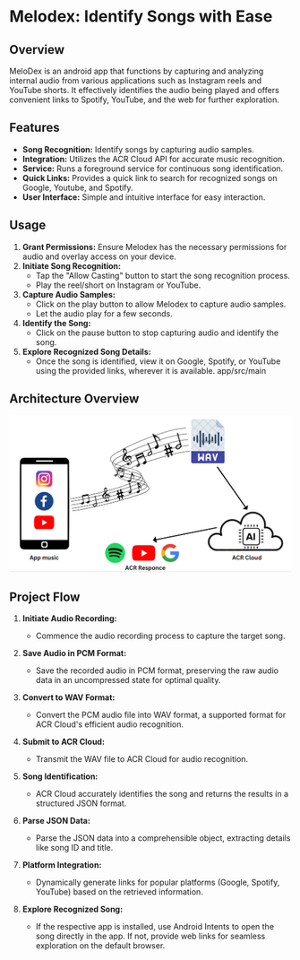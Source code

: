 # Melodex: Identify Songs with Ease

## Overview
MeloDex is an android app that functions by capturing and analyzing internal audio from various applications such as Instagram reels and YouTube shorts. 
It effectively identifies the audio being played and offers convenient links to Spotify, YouTube, and the web for further exploration.

## Features
- **Song Recognition:** Identify songs by capturing audio samples.
- **Integration:** Utilizes the ACR Cloud API for accurate music recognition.
- **Service:** Runs a foreground service for continuous song identification.
- **Quick Links:** Provides a quick link to search for recognized songs on Google, Youtube, and Spotify.
- **User Interface:** Simple and intuitive interface for easy interaction.

## Usage

1. **Grant Permissions:** Ensure Melodex has the necessary permissions for audio and overlay access on your device.
2. **Initiate Song Recognition:**
   - Tap the "Allow Casting" button to start the song recognition process.
   - Play the reel/short on Instagram or YouTube.
3. **Capture Audio Samples:**
   - Click on the play button to allow Melodex to capture audio samples.
   - Let the audio play for a few seconds.
4. **Identify the Song:**
   - Click on the pause button to stop capturing audio and identify the song.
5. **Explore Recognized Song Details:**
   - Once the song is identified, view it on Google, Spotify, or YouTube using the provided links, wherever it is available.
app/src/main
## Architecture Overview
![Alt text](app/src/main/ACR_ARCH_melodex.png)


## Project Flow
1. **Initiate Audio Recording:**
   - Commence the audio recording process to capture the target song.
     
2. **Save Audio in PCM Format:**
   - Save the recorded audio in PCM format, preserving the raw audio data in an uncompressed state for optimal quality.

3. **Convert to WAV Format:**
   - Convert the PCM audio file into WAV format, a supported format for ACR Cloud's efficient audio recognition.

4. **Submit to ACR Cloud:**
   - Transmit the WAV file to ACR Cloud for audio recognition.

5. **Song Identification:**
   - ACR Cloud accurately identifies the song and returns the results in a structured JSON format.

6. **Parse JSON Data:**
   - Parse the JSON data into a comprehensible object, extracting details like song ID and title.

7. **Platform Integration:**
   - Dynamically generate links for popular platforms (Google, Spotify, YouTube) based on the retrieved information.

8. **Explore Recognized Song:**
   - If the respective app is installed, use Android Intents to open the song directly in the app. If not, provide web links for seamless exploration on the default browser.


